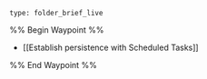 
 
```ccard
type: folder_brief_live
```
 
%% Begin Waypoint %%
- [[Establish persistence with Scheduled Tasks]]

%% End Waypoint %%
